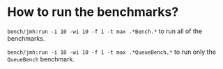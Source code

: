 
# How to run the benchmarks?

`bench/jmh:run -i 10 -wi 10 -f 1 -t max .*Bench.*`
to run all of the benchmarks.

`bench/jmh:run -i 10 -wi 10 -f 1 -t max .*QueueBench.*`
to run only the `QueueBench` benchmark.
